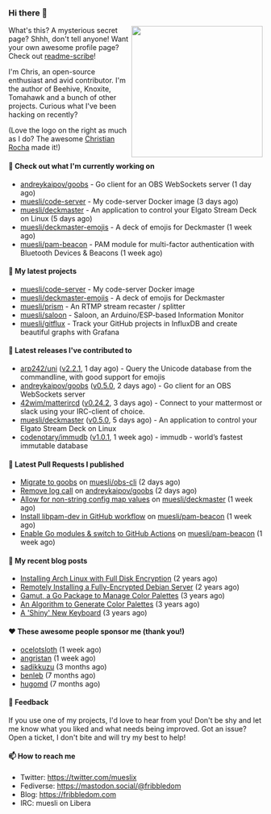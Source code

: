 ### Hi there 👋

<img align="right" src="https://raw.githubusercontent.com/muesli/muesli/master/assets/termenv.png" width="260">

What's this? A mysterious secret page? Shhh, don't tell anyone!
Want your own awesome profile page? Check out [readme-scribe](https://github.com/muesli/readme-scribe)!

I'm Chris, an open-source enthusiast and avid contributor. I'm the author of Beehive, Knoxite, Tomahawk and a bunch
of other projects. Curious what I've been hacking on recently?

(Love the logo on the right as much as I do? The awesome [Christian Rocha](https://github.com/meowgorithm/) made it!)

#### 👷 Check out what I'm currently working on

- [andreykaipov/goobs](https://github.com/andreykaipov/goobs) - Go client for an OBS WebSockets server (1 day ago)
- [muesli/code-server](https://github.com/muesli/code-server) - My code-server Docker image (3 days ago)
- [muesli/deckmaster](https://github.com/muesli/deckmaster) - An application to control your Elgato Stream Deck on Linux (5 days ago)
- [muesli/deckmaster-emojis](https://github.com/muesli/deckmaster-emojis) - A deck of emojis for Deckmaster (1 week ago)
- [muesli/pam-beacon](https://github.com/muesli/pam-beacon) - PAM module for multi-factor authentication with Bluetooth Devices &amp; Beacons (1 week ago)

#### 🌱 My latest projects

- [muesli/code-server](https://github.com/muesli/code-server) - My code-server Docker image
- [muesli/deckmaster-emojis](https://github.com/muesli/deckmaster-emojis) - A deck of emojis for Deckmaster
- [muesli/prism](https://github.com/muesli/prism) - An RTMP stream recaster / splitter
- [muesli/saloon](https://github.com/muesli/saloon) - Saloon, an Arduino/ESP-based Information Monitor
- [muesli/gitflux](https://github.com/muesli/gitflux) - Track your GitHub projects in InfluxDB and create beautiful graphs with Grafana

#### 🔭 Latest releases I've contributed to

- [arp242/uni](https://github.com/arp242/uni) ([v2.2.1](https://github.com/arp242/uni/releases/tag/v2.2.1), 1 day ago) - Query the Unicode database from the commandline, with good support for emojis
- [andreykaipov/goobs](https://github.com/andreykaipov/goobs) ([v0.5.0](https://github.com/andreykaipov/goobs/releases/tag/v0.5.0), 2 days ago) - Go client for an OBS WebSockets server
- [42wim/matterircd](https://github.com/42wim/matterircd) ([v0.24.2](https://github.com/42wim/matterircd/releases/tag/v0.24.2), 3 days ago) - Connect to your mattermost or slack using your IRC-client of choice.
- [muesli/deckmaster](https://github.com/muesli/deckmaster) ([v0.5.0](https://github.com/muesli/deckmaster/releases/tag/v0.5.0), 5 days ago) - An application to control your Elgato Stream Deck on Linux
- [codenotary/immudb](https://github.com/codenotary/immudb) ([v1.0.1](https://github.com/codenotary/immudb/releases/tag/v1.0.1), 1 week ago) - immudb - world’s fastest immutable database

#### 🔨 Latest Pull Requests I published

- [Migrate to goobs](https://github.com/muesli/obs-cli/pull/8) on [muesli/obs-cli](https://github.com/muesli/obs-cli) (2 days ago)
- [Remove log call](https://github.com/andreykaipov/goobs/pull/9) on [andreykaipov/goobs](https://github.com/andreykaipov/goobs) (2 days ago)
- [Allow for non-string config map values](https://github.com/muesli/deckmaster/pull/32) on [muesli/deckmaster](https://github.com/muesli/deckmaster) (1 week ago)
- [Install libpam-dev in GitHub workflow](https://github.com/muesli/pam-beacon/pull/8) on [muesli/pam-beacon](https://github.com/muesli/pam-beacon) (1 week ago)
- [Enable Go modules &amp; switch to GitHub Actions](https://github.com/muesli/pam-beacon/pull/7) on [muesli/pam-beacon](https://github.com/muesli/pam-beacon) (1 week ago)

#### 📜 My recent blog posts

- [Installing Arch Linux with Full Disk Encryption](https://fribbledom.com/posts/encrypted-arch-install/) (2 years ago)
- [Remotely Installing a Fully-Encrypted Debian Server](https://fribbledom.com/posts/encrypted-remote-debian-install/) (2 years ago)
- [Gamut, a Go Package to Manage Color Palettes](https://fribbledom.com/posts/gamut-package-to-handle-color-palettes/) (3 years ago)
- [An Algorithm to Generate Color Palettes](https://fribbledom.com/posts/an-algorithm-to-generate-color-palettes/) (3 years ago)
- [A &#39;Shiny&#39; New Keyboard](https://fribbledom.com/posts/a-shiny-new-keyboard/) (3 years ago)

#### ❤️ These awesome people sponsor me (thank you!)

- [ocelotsloth](https://github.com/ocelotsloth) (1 week ago)
- [angristan](https://github.com/angristan) (1 week ago)
- [sadikkuzu](https://github.com/sadikkuzu) (3 months ago)
- [benleb](https://github.com/benleb) (7 months ago)
- [hugomd](https://github.com/hugomd) (7 months ago)

#### 💬 Feedback

If you use one of my projects, I'd love to hear from you! Don't be shy and let me know what you liked
and what needs being improved. Got an issue? Open a ticket, I don't bite and will try my best to help!

#### 📫 How to reach me

- Twitter: https://twitter.com/mueslix
- Fediverse: https://mastodon.social/@fribbledom
- Blog: https://fribbledom.com
- IRC: muesli on Libera
